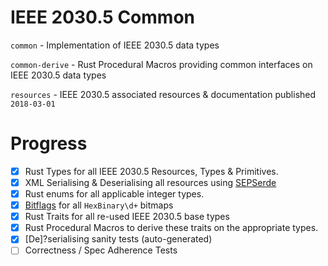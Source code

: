 # IEEE 2030.5 Common

`common` - Implementation of IEEE 2030.5 data types

`common-derive` - Rust Procedural Macros providing common interfaces on IEEE 2030.5 data types 

`resources` - IEEE 2030.5 associated resources & documentation published `2018-03-01`


# Progress
- [x] Rust Types for all IEEE 2030.5 Resources, Types & Primitives.
- [x] XML Serialising & Deserialising all resources using [SEPSerde](https://github.com/ethanndickson/yaserde)
- [x] Rust enums for all applicable integer types.
- [x] [Bitflags](https://github.dev/bitflags/bitflags) for all `HexBinary\d+` bitmaps
- [x] Rust Traits for all re-used IEEE 2030.5 base types
- [x] Rust Procedural Macros to derive these traits on the appropriate types. 
- [x] [De]?serialising sanity tests (auto-generated)
- [ ] Correctness / Spec Adherence Tests 
